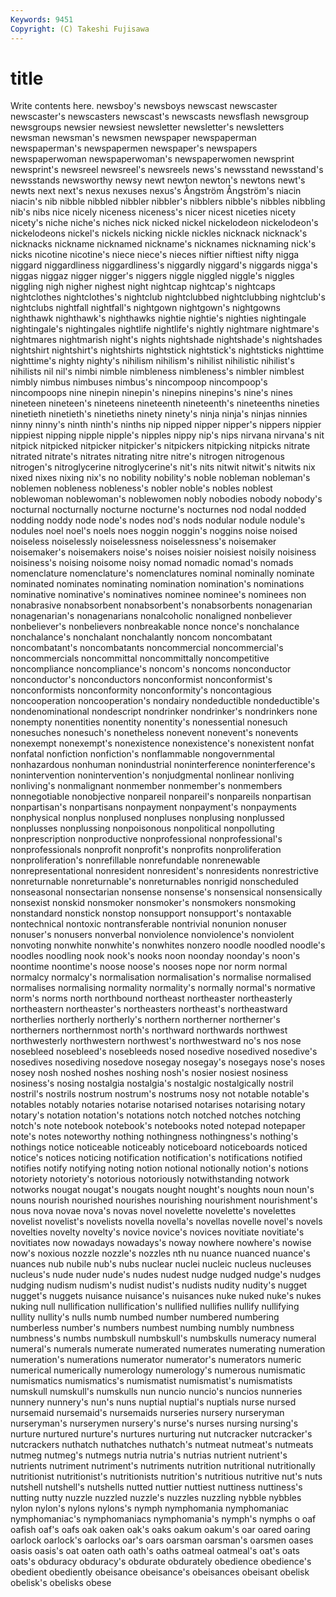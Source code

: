```yaml
---
Keywords: 9451 
Copyright: (C) Takeshi Fujisawa
---
```


# title

Write contents here.
 newsboy's newsboys newscast
newscaster newscaster's newscasters newscast's newscasts newsflash newsgroup newsgroups newsier newsiest
newsletter newsletter's newsletters newsman newsman's newsmen newspaper newspaperman newspaperman's newspapermen
newspaper's newspapers newspaperwoman newspaperwoman's newspaperwomen newsprint newsprint's newsreel newsreel's newsreels
news's newsstand newsstand's newsstands newsworthy newsy newt newton newton's newtons
newt's newts next next's nexus nexuses nexus's Ångström Ångström's niacin
niacin's nib nibble nibbled nibbler nibbler's nibblers nibble's nibbles nibbling
nib's nibs nice nicely niceness niceness's nicer nicest niceties nicety
nicety's niche niche's niches nick nicked nickel nickelodeon nickelodeon's nickelodeons
nickel's nickels nicking nickle nickles nicknack nicknack's nicknacks nickname nicknamed
nickname's nicknames nicknaming nick's nicks nicotine nicotine's niece niece's nieces
niftier niftiest nifty nigga niggard niggardliness niggardliness's niggardly niggard's niggards
nigga's niggas niggaz nigger nigger's niggers niggle niggled niggle's niggles
niggling nigh nigher nighest night nightcap nightcap's nightcaps nightclothes nightclothes's
nightclub nightclubbed nightclubbing nightclub's nightclubs nightfall nightfall's nightgown nightgown's nightgowns
nighthawk nighthawk's nighthawks nightie nightie's nighties nightingale nightingale's nightingales nightlife
nightlife's nightly nightmare nightmare's nightmares nightmarish night's nights nightshade nightshade's
nightshades nightshirt nightshirt's nightshirts nightstick nightstick's nightsticks nighttime nighttime's nighty
nighty's nihilism nihilism's nihilist nihilistic nihilist's nihilists nil nil's nimbi
nimble nimbleness nimbleness's nimbler nimblest nimbly nimbus nimbuses nimbus's nincompoop
nincompoop's nincompoops nine ninepin ninepin's ninepins ninepins's nine's nines nineteen
nineteen's nineteens nineteenth nineteenth's nineteenths nineties ninetieth ninetieth's ninetieths ninety
ninety's ninja ninja's ninjas ninnies ninny ninny's ninth ninth's ninths
nip nipped nipper nipper's nippers nippier nippiest nipping nipple nipple's
nipples nippy nip's nips nirvana nirvana's nit nitpick nitpicked nitpicker
nitpicker's nitpickers nitpicking nitpicks nitrate nitrated nitrate's nitrates nitrating nitre
nitre's nitrogen nitrogenous nitrogen's nitroglycerine nitroglycerine's nit's nits nitwit nitwit's
nitwits nix nixed nixes nixing nix's no nobility nobility's noble
nobleman nobleman's noblemen nobleness nobleness's nobler noble's nobles noblest noblewoman
noblewoman's noblewomen nobly nobodies nobody nobody's nocturnal nocturnally nocturne nocturne's
nocturnes nod nodal nodded nodding noddy node node's nodes nod's
nods nodular nodule nodule's nodules noel noel's noels noes noggin
noggin's noggins noise noised noiseless noiselessly noiselessness noiselessness's noisemaker noisemaker's
noisemakers noise's noises noisier noisiest noisily noisiness noisiness's noising noisome
noisy nomad nomadic nomad's nomads nomenclature nomenclature's nomenclatures nominal nominally
nominate nominated nominates nominating nomination nomination's nominations nominative nominative's nominatives
nominee nominee's nominees non nonabrasive nonabsorbent nonabsorbent's nonabsorbents nonagenarian nonagenarian's
nonagenarians nonalcoholic nonaligned nonbeliever nonbeliever's nonbelievers nonbreakable nonce nonce's nonchalance
nonchalance's nonchalant nonchalantly noncom noncombatant noncombatant's noncombatants noncommercial noncommercial's noncommercials
noncommittal noncommittally noncompetitive noncompliance noncompliance's noncom's noncoms nonconductor nonconductor's nonconductors
nonconformist nonconformist's nonconformists nonconformity nonconformity's noncontagious noncooperation noncooperation's nondairy nondeductible
nondeductible's nondenominational nondescript nondrinker nondrinker's nondrinkers none nonempty nonentities nonentity
nonentity's nonessential nonesuch nonesuches nonesuch's nonetheless nonevent nonevent's nonevents nonexempt
nonexempt's nonexistence nonexistence's nonexistent nonfat nonfatal nonfiction nonfiction's nonflammable nongovernmental
nonhazardous nonhuman nonindustrial noninterference noninterference's nonintervention nonintervention's nonjudgmental nonlinear nonliving
nonliving's nonmalignant nonmember nonmember's nonmembers nonnegotiable nonobjective nonpareil nonpareil's nonpareils
nonpartisan nonpartisan's nonpartisans nonpayment nonpayment's nonpayments nonphysical nonplus nonplused nonpluses
nonplusing nonplussed nonplusses nonplussing nonpoisonous nonpolitical nonpolluting nonprescription nonproductive nonprofessional
nonprofessional's nonprofessionals nonprofit nonprofit's nonprofits nonproliferation nonproliferation's nonrefillable nonrefundable nonrenewable
nonrepresentational nonresident nonresident's nonresidents nonrestrictive nonreturnable nonreturnable's nonreturnables nonrigid nonscheduled
nonseasonal nonsectarian nonsense nonsense's nonsensical nonsensically nonsexist nonskid nonsmoker nonsmoker's
nonsmokers nonsmoking nonstandard nonstick nonstop nonsupport nonsupport's nontaxable nontechnical nontoxic
nontransferable nontrivial nonunion nonuser nonuser's nonusers nonverbal nonviolence nonviolence's nonviolent
nonvoting nonwhite nonwhite's nonwhites nonzero noodle noodled noodle's noodles noodling
nook nook's nooks noon noonday noonday's noon's noontime noontime's noose
noose's nooses nope nor norm normal normalcy normalcy's normalisation normalisation's
normalise normalised normalises normalising normality normality's normally normal's normative norm's
norms north northbound northeast northeaster northeasterly northeastern northeaster's northeasters northeast's
northeastward northerlies northerly northerly's northern northerner northerner's northerners northernmost north's
northward northwards northwest northwesterly northwestern northwest's northwestward no's nos nose
nosebleed nosebleed's nosebleeds nosed nosedive nosedived nosedive's nosedives nosediving nosedove
nosegay nosegay's nosegays nose's noses nosey nosh noshed noshes noshing
nosh's nosier nosiest nosiness nosiness's nosing nostalgia nostalgia's nostalgic nostalgically
nostril nostril's nostrils nostrum nostrum's nostrums nosy not notable notable's
notables notably notaries notarise notarised notarises notarising notary notary's notation
notation's notations notch notched notches notching notch's note notebook notebook's
notebooks noted notepad notepaper note's notes noteworthy nothing nothingness nothingness's
nothing's nothings notice noticeable noticeably noticeboard noticeboards noticed notice's notices
noticing notification notification's notifications notified notifies notify notifying noting notion
notional notionally notion's notions notoriety notoriety's notorious notoriously notwithstanding notwork
notworks nougat nougat's nougats nought nought's noughts noun noun's nouns
nourish nourished nourishes nourishing nourishment nourishment's nous nova novae nova's
novas novel novelette novelette's novelettes novelist novelist's novelists novella novella's
novellas novelle novel's novels novelties novelty novelty's novice novice's novices
novitiate novitiate's novitiates now nowadays nowadays's noway nowhere nowhere's nowise
now's noxious nozzle nozzle's nozzles nth nu nuance nuanced nuance's
nuances nub nubile nub's nubs nuclear nuclei nucleic nucleus nucleuses
nucleus's nude nuder nude's nudes nudest nudge nudged nudge's nudges
nudging nudism nudism's nudist nudist's nudists nudity nudity's nugget nugget's
nuggets nuisance nuisance's nuisances nuke nuked nuke's nukes nuking null
nullification nullification's nullified nullifies nullify nullifying nullity nullity's nulls numb
numbed number numbered numbering numberless number's numbers numbest numbing numbly
numbness numbness's numbs numbskull numbskull's numbskulls numeracy numeral numeral's numerals
numerate numerated numerates numerating numeration numeration's numerations numerator numerator's numerators
numeric numerical numerically numerology numerology's numerous numismatic numismatics numismatics's numismatist
numismatist's numismatists numskull numskull's numskulls nun nuncio nuncio's nuncios nunneries
nunnery nunnery's nun's nuns nuptial nuptial's nuptials nurse nursed nursemaid
nursemaid's nursemaids nurseries nursery nurseryman nurseryman's nurserymen nursery's nurse's nurses
nursing nursing's nurture nurtured nurture's nurtures nurturing nut nutcracker nutcracker's
nutcrackers nuthatch nuthatches nuthatch's nutmeat nutmeat's nutmeats nutmeg nutmeg's nutmegs
nutria nutria's nutrias nutrient nutrient's nutrients nutriment nutriment's nutriments nutrition
nutritional nutritionally nutritionist nutritionist's nutritionists nutrition's nutritious nutritive nut's nuts
nutshell nutshell's nutshells nutted nuttier nuttiest nuttiness nuttiness's nutting nutty
nuzzle nuzzled nuzzle's nuzzles nuzzling nybble nybbles nylon nylon's nylons
nylons's nymph nymphomania nymphomaniac nymphomaniac's nymphomaniacs nymphomania's nymph's nymphs o
oaf oafish oaf's oafs oak oaken oak's oaks oakum oakum's
oar oared oaring oarlock oarlock's oarlocks oar's oars oarsman oarsman's
oarsmen oases oasis oasis's oat oaten oath oath's oaths oatmeal
oatmeal's oat's oats oats's obduracy obduracy's obdurate obdurately obedience obedience's
obedient obediently obeisance obeisance's obeisances obeisant obelisk obelisk's obelisks obese
